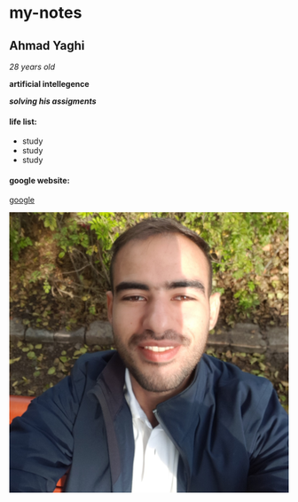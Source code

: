 # my-notes

## Ahmad Yaghi

_28 years old_

**artificial intellegence**

**_solving his assigments_**

#### life list:
* study
* study
* study

#### google website:

[google](https://www.google.com/)



![profile picture](./images/IMG_20220211_113452_921.jpg)


